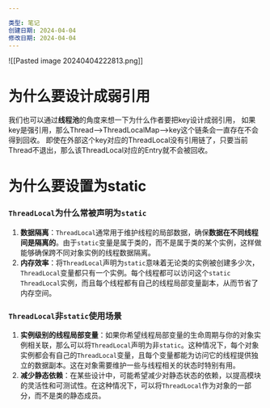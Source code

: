 ```yaml
---

类型: 笔记
创建日期: 2024-04-04
修改日期: 2024-04-04
---
```


![[Pasted image 20240404222813.png]]

# 为什么要设计成弱引用
我们也可以通过**线程池**的角度来想一下为什么作者要把key设计成弱引用，
如果key是强引用，那么Thread-->ThreadLocalMap-->key这个链条会一直存在不会得到回收。
即使在外部这个key对应的ThreadLocal没有引用链了，只要当前Thread不退出，那么该ThreadLocal对应的Entry就不会被回收。

# 为什么要设置为static
### `ThreadLocal`为什么常被声明为`static`

1. **数据隔离**：`ThreadLocal`通常用于维护线程的局部数据，确保**数据在不同线程间是隔离的**。由于`static`变量是属于类的，而不是属于类的某个实例，这样做能够确保跨不同对象实例的线程数据隔离。
2. **内存效率**：将`ThreadLocal`声明为`static`意味着无论类的实例被创建多少次，`ThreadLocal`变量都只有一个实例。每个线程都可以访问这个`static` `ThreadLocal`实例，而且每个线程都有自己的线程局部变量副本，从而节省了内存空间。

### `ThreadLocal`非`static`使用场景

1. **实例级别的线程局部变量**：如果你希望线程局部变量的生命周期与你的对象实例相关联，那么可以将`ThreadLocal`声明为非`static`。这种情况下，每个对象实例都会有自己的`ThreadLocal`变量，且每个变量都能为访问它的线程提供独立的数据副本。这在对象需要维护一些与线程相关的状态时特别有用。
2. **减少静态依赖**：在某些设计中，可能希望减少对静态状态的依赖，以提高模块的灵活性和可测试性。在这种情况下，可以将`ThreadLocal`作为对象的一部分，而不是类的静态成员。


